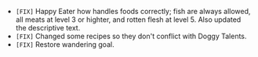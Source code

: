 - `[FIX]` Happy Eater how handles foods correctly; fish are always allowed, all meats at level 3 or highter, and rotten flesh at level 5. Also updated the descriptive text.
- `[FIX]` Changed some recipes so they don't conflict with Doggy Talents.
- `[FIX]` Restore wandering goal.
